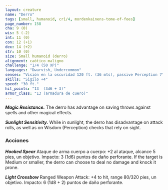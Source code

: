 ```yaml
---
layout: creature
name: "Derro"
tags: [small, humanoid, cr1/4, mordenkainens-tome-of-foes]
page_number: 158
cha: 9 (0)
wis: 5 (-2)
int: 11 (0)
con: 12 (+1)
dex: 14 (+2)
str: 10 (0)
size: Small humanoid (derro)
alignment: caótico maligno
challenge: "1/4 (50 XP)"
languages: "Dwarvish, Undercommon"
senses: "Visión en la oscuridad 120 ft. (36 mts), passive Perception 7"
skills: "Sigilo +4"
speed: "30 ft."
hit_points: "13  (3d6 + 3)"
armor_class: "13 (armadura de cuero)"
---
```


***Magic Resistance.*** The derro has advantage on saving throws against spells and other magical effects.

***Sunlight Sensitivity.*** While in sunlight, the derro has disadvantage on attack rolls, as well as on Wisdom (Perception) checks that rely on sight.

### Acciones

***Hooked Spear*** Ataque de arma cuerpo a cuerpo: +2 al ataque, alcance 5 pies, un objetivo. Impacto: 3 (1d6) puntos de daño perforante. If the target is Medium or smaller, the derro can choose to deal no damage and knock it prone.

***Light Crossbow*** Ranged Weapon Attack: +4 to hit, range 80/320 pies, un objetivo. Impacto: 6 (1d8 + 2) puntos de daño perforante.